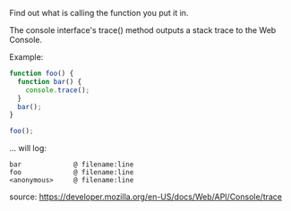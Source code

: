 Find out what is calling the function you put it in.

The console interface's trace() method outputs a stack trace to the Web Console.

Example:
```js
function foo() {
  function bar() {
    console.trace();
  }
  bar();
}

foo();
```
... will log:
```ssh
bar             @ filename:line
foo             @ filename:line
<anonymous>     @ filename:line
```



source: https://developer.mozilla.org/en-US/docs/Web/API/Console/trace